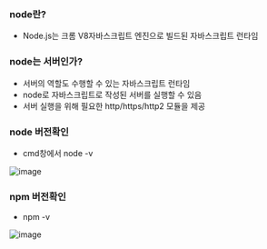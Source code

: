 ### node란?
- Node.js는 크롬 V8자바스크립트 엔진으로 빌드된 자바스크립트 런타임

### node는 서버인가?
- 서버의 역할도 수행할 수 있는 자바스크립트 런타임
- node로 자바스크립트로 작성된 서버를 실행할 수 있음
- 서버 실행을 위해 필요한 http/https/http2 모듈을 제공

### node 버전확인
- cmd창에서 node -v
 
![image](https://user-images.githubusercontent.com/82345970/168523953-dd2822a5-b327-4735-b8ac-ea4fcf9f3826.png)

### npm 버전확인
- npm -v

![image](https://user-images.githubusercontent.com/82345970/168523980-737fb2c2-37f6-438c-8178-5c65f3e4fd99.png)


